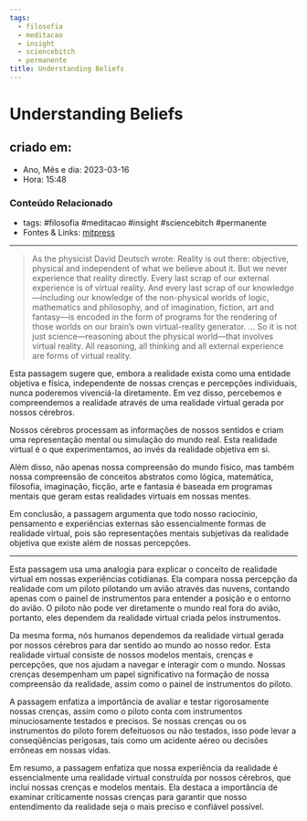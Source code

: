 ```yaml
---
tags:
  - filosofia
  - meditacao
  - insight
  - sciencebitch
  - permanente
title: Understanding Beliefs
---
```


# Understanding Beliefs

## criado em: 

- Ano, Mês e dia: 2023-03-16
- Hora: 15:48

### Conteúdo Relacionado

- tags: #filosofia #meditacao #insight #sciencebitch #permanente
- Fontes & Links: [mitpress](https://mitpress.mit.edu/9780262526432/understanding-beliefs/)
---

>As the physicist David Deutsch wrote: Reality is out there: objective, physical and independent of what we believe about it. But we never experience that reality directly. Every last scrap of our external experience is of virtual reality. And every last scrap of our knowledge—including our knowledge of the non-physical worlds of logic, mathematics and philosophy, and of imagination, fiction, art and fantasy—is encoded in the form of programs for the rendering of those worlds on our brain’s own virtual-reality generator. … So it is not just science—reasoning about the physical world—that involves virtual reality. All reasoning, all thinking and all external experience are forms of virtual reality. 

Esta passagem sugere que, embora a realidade exista como uma entidade objetiva e física, independente de nossas crenças e percepções individuais, nunca poderemos vivenciá-la diretamente. Em vez disso, percebemos e compreendemos a realidade através de uma realidade virtual gerada por nossos cérebros. 

Nossos cérebros processam as informações de nossos sentidos e criam uma representação mental ou simulação do mundo real. Esta realidade virtual é o que experimentamos, ao invés da realidade objetiva em si. 

Além disso, não apenas nossa compreensão do mundo físico, mas também nossa compreensão de conceitos abstratos como lógica, matemática, filosofia, imaginação, ficção, arte e fantasia é baseada em programas mentais que geram estas realidades virtuais em nossas mentes. 

Em conclusão, a passagem argumenta que todo nosso raciocínio, pensamento e experiências externas são essencialmente formas de realidade virtual, pois são representações mentais subjetivas da realidade objetiva que existe além de nossas percepções.

---

Esta passagem usa uma analogia para explicar o conceito de realidade virtual em nossas experiências cotidianas. Ela compara nossa percepção da realidade com um piloto pilotando um avião através das nuvens, contando apenas com o painel de instrumentos para entender a posição e o entorno do avião. O piloto não pode ver diretamente o mundo real fora do avião, portanto, eles dependem da realidade virtual criada pelos instrumentos.

Da mesma forma, nós humanos dependemos da realidade virtual gerada por nossos cérebros para dar sentido ao mundo ao nosso redor. Esta realidade virtual consiste de nossos modelos mentais, crenças e percepções, que nos ajudam a navegar e interagir com o mundo. Nossas crenças desempenham um papel significativo na formação de nossa compreensão da realidade, assim como o painel de instrumentos do piloto.

A passagem enfatiza a importância de avaliar e testar rigorosamente nossas crenças, assim como o piloto conta com instrumentos minuciosamente testados e precisos. Se nossas crenças ou os instrumentos do piloto forem defeituosos ou não testados, isso pode levar a conseqüências perigosas, tais como um acidente aéreo ou decisões errôneas em nossas vidas.

Em resumo, a passagem enfatiza que nossa experiência da realidade é essencialmente uma realidade virtual construída por nossos cérebros, que inclui nossas crenças e modelos mentais. Ela destaca a importância de examinar criticamente nossas crenças para garantir que nosso entendimento da realidade seja o mais preciso e confiável possível.